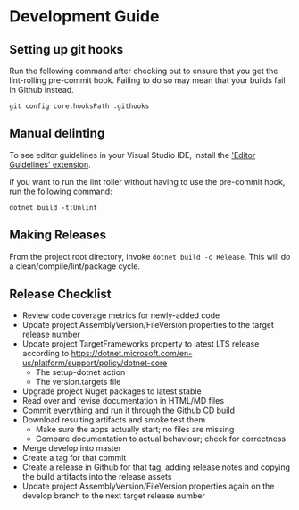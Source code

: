 # Development Guide

## Setting up git hooks

Run the following command after checking out to ensure that you get the lint-rolling pre-commit hook. Failing to do so may mean that your
builds fail in Github instead.

`git config core.hooksPath .githooks`

## Manual delinting

To see editor guidelines in your Visual Studio IDE, install the ['Editor Guidelines' extension](https://marketplace.visualstudio.com/items?itemName=PaulHarrington.EditorGuidelinesPreview).

If you want to run the lint roller without having to use the pre-commit hook, run the following command:

`dotnet build -t:Unlint`

## Making Releases

From the project root directory, invoke `dotnet build -c Release`. This will do a clean/compile/lint/package cycle.

## Release Checklist

* Review code coverage metrics for newly-added code
* Update project AssemblyVersion/FileVersion properties to the target release number
* Update project TargetFrameworks property to latest LTS release according to https://dotnet.microsoft.com/en-us/platform/support/policy/dotnet-core
  * The setup-dotnet action
  * The version.targets file
* Upgrade project Nuget packages to latest stable
* Read over and revise documentation in HTML/MD files
* Commit everything and run it through the Github CD build
* Download resulting artifacts and smoke test them
  * Make sure the apps actually start; no files are missing
  * Compare documentation to actual behaviour; check for correctness
* Merge develop into master
* Create a tag for that commit
* Create a release in Github for that tag, adding release notes and copying the build artifacts into the release assets
* Update project AssemblyVersion/FileVersion properties again on the develop branch to the next target release number